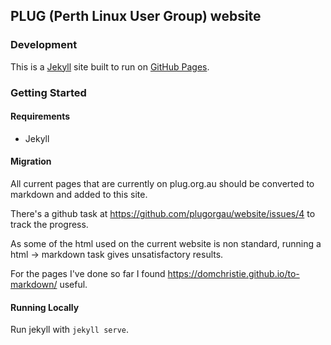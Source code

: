 ## PLUG (Perth Linux User Group) website

### Development

This is a [Jekyll](https://jekyllrb.com/) site built to run on [GitHub Pages](https://help.github.com/articles/what-are-github-pages/).

### Getting Started

#### Requirements

* Jekyll

#### Migration

All current pages that are currently on plug.org.au should be converted to markdown and added to this site.

There's a github task at https://github.com/plugorgau/website/issues/4
to track the progress.

As some of the html used on the current website is non standard,
running a html -> markdown task gives unsatisfactory results.

For the pages I've done so far I found
https://domchristie.github.io/to-markdown/
useful.

#### Running Locally

Run jekyll with `jekyll serve`.
